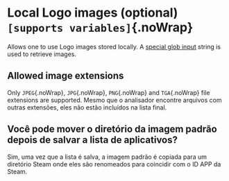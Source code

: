 # Local Logo images (optional) `[supports variables]`{.noWrap}

Allows one to use Logo images stored locally. A [special glob input](#special-glob-input) string is used to retrieve images.

## Allowed image extensions

Only `JPEG`{.noWrap}, `JPG`{.noWrap}, `PNG`{.noWrap} and `TGA`{.noWrap} file extensions are supported. Mesmo que o analisador encontre arquivos com outras extensões, eles não estão incluídos na lista final.

## Você pode mover o diretório da imagem padrão depois de salvar a lista de aplicativos?

Sim, uma vez que a lista é salva, a imagem padrão é copiada para um diretório Steam onde eles são renomeados para coincidir com o ID APP da Steam.
